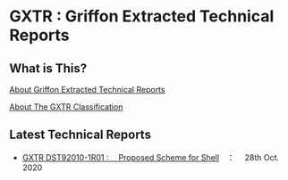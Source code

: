 # GXTR : Griffon Extracted Technical Reports

## What is This?

[About Griffon Extracted Technical Reports](./about.md)

[About The GXTR Classification](./def.md)

## Latest Technical Reports

- [GXTR DST92010-1R01 :　 Proposed Scheme for Shell](./st9/d.st9.20.10.1.r01.md)　：　 28th Oct. 2020
